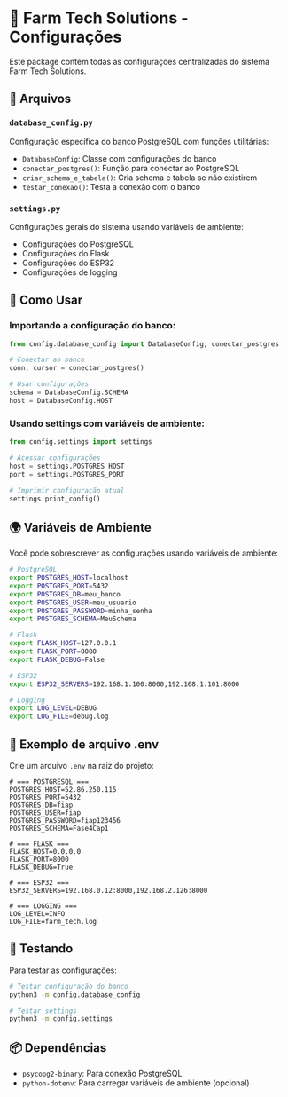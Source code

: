 # 🔧 Farm Tech Solutions - Configurações

Este package contém todas as configurações centralizadas do sistema Farm Tech Solutions.

## 📁 Arquivos

### `database_config.py`
Configuração específica do banco PostgreSQL com funções utilitárias:
- `DatabaseConfig`: Classe com configurações do banco
- `conectar_postgres()`: Função para conectar ao PostgreSQL
- `criar_schema_e_tabela()`: Cria schema e tabela se não existirem
- `testar_conexao()`: Testa a conexão com o banco

### `settings.py`
Configurações gerais do sistema usando variáveis de ambiente:
- Configurações do PostgreSQL
- Configurações do Flask
- Configurações do ESP32
- Configurações de logging

## 🚀 Como Usar

### Importando a configuração do banco:
```python
from config.database_config import DatabaseConfig, conectar_postgres

# Conectar ao banco
conn, cursor = conectar_postgres()

# Usar configurações
schema = DatabaseConfig.SCHEMA
host = DatabaseConfig.HOST
```

### Usando settings com variáveis de ambiente:
```python
from config.settings import settings

# Acessar configurações
host = settings.POSTGRES_HOST
port = settings.POSTGRES_PORT

# Imprimir configuração atual
settings.print_config()
```

## 🌍 Variáveis de Ambiente

Você pode sobrescrever as configurações usando variáveis de ambiente:

```bash
# PostgreSQL
export POSTGRES_HOST=localhost
export POSTGRES_PORT=5432
export POSTGRES_DB=meu_banco
export POSTGRES_USER=meu_usuario
export POSTGRES_PASSWORD=minha_senha
export POSTGRES_SCHEMA=MeuSchema

# Flask
export FLASK_HOST=127.0.0.1
export FLASK_PORT=8080
export FLASK_DEBUG=False

# ESP32
export ESP32_SERVERS=192.168.1.100:8000,192.168.1.101:8000

# Logging
export LOG_LEVEL=DEBUG
export LOG_FILE=debug.log
```

## 📝 Exemplo de arquivo .env

Crie um arquivo `.env` na raiz do projeto:

```
# === POSTGRESQL ===
POSTGRES_HOST=52.86.250.115
POSTGRES_PORT=5432
POSTGRES_DB=fiap
POSTGRES_USER=fiap
POSTGRES_PASSWORD=fiap123456
POSTGRES_SCHEMA=Fase4Cap1

# === FLASK ===
FLASK_HOST=0.0.0.0
FLASK_PORT=8000
FLASK_DEBUG=True

# === ESP32 ===
ESP32_SERVERS=192.168.0.12:8000,192.168.2.126:8000

# === LOGGING ===
LOG_LEVEL=INFO
LOG_FILE=farm_tech.log
```

## 🧪 Testando

Para testar as configurações:

```bash
# Testar configuração do banco
python3 -m config.database_config

# Testar settings
python3 -m config.settings
```

## 📦 Dependências

- `psycopg2-binary`: Para conexão PostgreSQL
- `python-dotenv`: Para carregar variáveis de ambiente (opcional) 